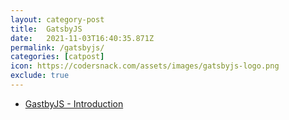 ```yaml
---
layout: category-post
title:  GatsbyJS
date:   2021-11-03T16:40:35.871Z
permalink: /gatsbyjs/
categories: [catpost]
icon: https://codersnack.com/assets/images/gatsbyjs-logo.png
exclude: true
---
```

 * [GastbyJS - Introduction](https://codersnack.com/gatsbyjs-introduction) 

